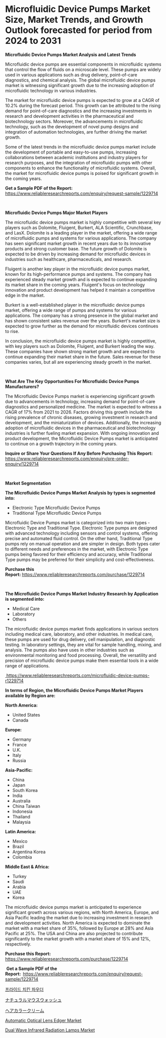 <p><h1>Microfluidic Device Pumps Market Size, Market Trends, and Growth Outlook forecasted for period from 2024 to 2031</h1></p><p><strong>Microfluidic Device Pumps Market Analysis and Latest Trends</strong></p>
<p><p>Microfluidic device pumps are essential components in microfluidic systems that control the flow of fluids on a microscale level. These pumps are widely used in various applications such as drug delivery, point-of-care diagnostics, and chemical analysis. The global microfluidic device pumps market is witnessing significant growth due to the increasing adoption of microfluidic technology in various industries.</p><p>The market for microfluidic device pumps is expected to grow at a CAGR of 10.2% during the forecast period. This growth can be attributed to the rising demand for point-of-care diagnostics and the increasing investments in research and development activities in the pharmaceutical and biotechnology sectors. Moreover, the advancements in microfluidic technology, such as the development of novel pump designs and integration of automation technologies, are further driving the market growth.</p><p>Some of the latest trends in the microfluidic device pumps market include the development of portable and easy-to-use pumps, increasing collaborations between academic institutions and industry players for research purposes, and the integration of microfluidic pumps with other components to enhance the functionality of microfluidic systems. Overall, the market for microfluidic device pumps is poised for significant growth in the coming years.</p></p>
<p><strong>Get a Sample PDF of the Report:&nbsp;</strong> <a href="https://www.reliableresearchreports.com/enquiry/request-sample/1229714">https://www.reliableresearchreports.com/enquiry/request-sample/1229714</a></p>
<p>&nbsp;</p>
<p><strong>Microfluidic Device Pumps Major Market Players</strong></p>
<p><p>The microfluidic device pumps market is highly competitive with several key players such as Dolomite, Fluigent, Burkert, ALA Scientific, Crunchbase, and LasX. Dolomite is a leading player in the market, offering a wide range of microfluidic pumps and systems for various applications. The company has seen significant market growth in recent years due to its innovative products and strong customer base. The future growth of Dolomite is expected to be driven by increasing demand for microfluidic devices in industries such as healthcare, pharmaceuticals, and research.</p><p>Fluigent is another key player in the microfluidic device pumps market, known for its high-performance pumps and systems. The company has experienced steady market growth and is expected to continue expanding its market share in the coming years. Fluigent's focus on technology innovation and product development has helped it maintain a competitive edge in the market.</p><p>Burkert is a well-established player in the microfluidic device pumps market, offering a wide range of pumps and systems for various applications. The company has a strong presence in the global market and has shown consistent sales revenue over the years. Burkert's market size is expected to grow further as the demand for microfluidic devices continues to rise.</p><p>In conclusion, the microfluidic device pumps market is highly competitive, with key players such as Dolomite, Fluigent, and Burkert leading the way. These companies have shown strong market growth and are expected to continue expanding their market share in the future. Sales revenue for these companies varies, but all are experiencing steady growth in the market.</p></p>
<p>&nbsp;</p>
<p><strong>What Are The Key Opportunities For Microfluidic Device Pumps Manufacturers?</strong></p>
<p><p>The Microfluidic Device Pumps market is experiencing significant growth due to advancements in technology, increasing demand for point-of-care diagnostics and personalized medicine. The market is expected to witness a CAGR of 17% from 2021 to 2026. Factors driving this growth include the rising prevalence of chronic diseases, growing investment in research and development, and the miniaturization of devices. Additionally, the increasing adoption of microfluidic devices in the pharmaceutical and biotechnology industries is further fueling market expansion. With ongoing innovation and product development, the Microfluidic Device Pumps market is anticipated to continue on a growth trajectory in the coming years.</p></p>
<p><strong>Inquire or Share Your Questions If Any Before Purchasing This Report:</strong> <a href="https://www.reliableresearchreports.com/enquiry/pre-order-enquiry/1229714">https://www.reliableresearchreports.com/enquiry/pre-order-enquiry/1229714</a></p>
<p>&nbsp;</p>
<p><strong>Market Segmentation</strong></p>
<p><strong>The Microfluidic Device Pumps Market Analysis by types is segmented into:</strong></p>
<p><ul><li>Electronic Type Microfluidic Device Pumps</li><li>Traditional Type Microfluidic Device Pumps</li></ul></p>
<p><p>Microfluidic Device Pumps market is categorized into two main types - Electronic Type and Traditional Type. Electronic Type pumps are designed with advanced technology including sensors and control systems, offering precise and automated fluid control. On the other hand, Traditional Type pumps rely on manual operation and are simpler in design. Both types cater to different needs and preferences in the market, with Electronic Type pumps being favored for their efficiency and accuracy, while Traditional Type pumps may be preferred for their simplicity and cost-effectiveness.</p></p>
<p><strong>Purchase this Report:&nbsp;</strong><a href="https://www.reliableresearchreports.com/purchase/1229714">https://www.reliableresearchreports.com/purchase/1229714</a></p>
<p>&nbsp;</p>
<p><strong>The Microfluidic Device Pumps Market Industry Research by Application is segmented into:</strong></p>
<p><ul><li>Medical Care</li><li>Laboratory</li><li>Others</li></ul></p>
<p><p>The microfluidic device pumps market finds applications in various sectors including medical care, laboratory, and other industries. In medical care, these pumps are used for drug delivery, cell manipulation, and diagnostic testing. In laboratory settings, they are vital for sample handling, mixing, and analysis. The pumps also have uses in other industries such as environmental monitoring and food processing. Overall, the versatility and precision of microfluidic device pumps make them essential tools in a wide range of applications.</p></p>
<p><a href="https://www.reliableresearchreports.com/microfluidic-device-pumps-r1229714">&nbsp;https://www.reliableresearchreports.com/microfluidic-device-pumps-r1229714</a></p>
<p><strong>In terms of Region, the Microfluidic Device Pumps Market Players available by Region are:</strong></p>
<p>
    <p> <strong> North America: </strong>
        <ul>
            <li>United States</li>
            <li>Canada</li>
        </ul>
        </p> 
    <p> <strong> Europe: </strong>
        <ul>
            <li>Germany</li>
            <li>France</li>
            <li>U.K.</li>
            <li>Italy</li>
            <li>Russia</li>
        </ul>
        </p> 
    <p> <strong> Asia-Pacific: </strong>
        <ul>
            <li>China</li>
            <li>Japan</li>
            <li>South Korea</li>
            <li>India</li>
            <li>Australia</li>
            <li>China Taiwan</li>
            <li>Indonesia</li>
            <li>Thailand</li>
            <li>Malaysia</li>
        </ul>
        </p> 
    <p> <strong> Latin America: </strong>
        <ul>
            <li>Mexico</li>
            <li>Brazil</li>
            <li>Argentina Korea</li>
            <li>Colombia</li>
        </ul>
        </p> 
    <p> <strong> Middle East & Africa: </strong>
        <ul>
            <li>Turkey</li>
            <li>Saudi</li>
            <li>Arabia</li>
            <li>UAE</li>
            <li>Korea</li>
        </ul>
    </p>
    </p>
<p><p>The microfluidic device pumps market is anticipated to experience significant growth across various regions, with North America, Europe, and Asia Pacific leading the market due to increasing investment in research and development activities. North America is expected to dominate the market with a market share of 35%, followed by Europe at 28% and Asia Pacific at 25%. The USA and China are also projected to contribute significantly to the market growth with a market share of 15% and 12%, respectively.</p></p>
<p><strong>Purchase this Report: </strong><a href="https://www.reliableresearchreports.com/purchase/1229714">https://www.reliableresearchreports.com/purchase/1229714</a></p>
<p>&nbsp;<strong>Get a Sample PDF of the Report:&nbsp;&nbsp;</strong><a href="https://www.reliableresearchreports.com/enquiry/request-sample/1229714">https://www.reliableresearchreports.com/enquiry/request-sample/1229714</a></p>
<p><strong></strong></p>
<p><p><a href="https://github.com/TrevorKruvalis5678/Market-Research-Report-List-1/blob/main/501603538171.md">프라이드 치킨 파우더</a></p><p><a href="https://github.com/oafhukehf4709715/Market-Research-Report-List-1/blob/main/504749440728.md">ナチュラルマウスウォッシュ</a></p><p><a href="https://github.com/kegley4963/Market-Research-Report-List-1/blob/main/456045040727.md">ヘアカラークリーム</a></p><p><a href="https://github.com/elizabethdagraca/Market-Research-Report-List-3/blob/main/automatic-optical-lens-edger-market.md">Automatic Optical Lens Edger Market</a></p><p><a href="https://github.com/zjyglelu/Market-Research-Report-List-2/blob/main/dual-wave-infrared-radiation-lamps-market.md">Dual Wave Infrared Radiation Lamps Market</a></p></p>